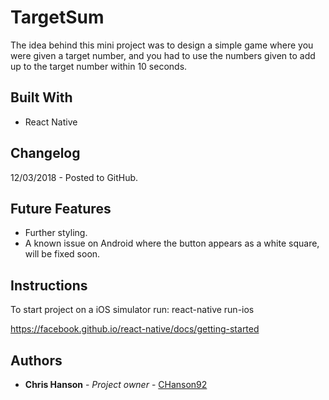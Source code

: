 # TargetSum

The idea behind this mini project was to design a simple game where you were given a target number, and you had to use the numbers given to add up to the target number within 10 seconds.

## Built With

* React Native

## Changelog

12/03/2018 - Posted to GitHub.

## Future Features

* Further styling.
* A known issue on Android where the button appears as a white square, will be fixed soon.

## Instructions

To start project on a iOS simulator run: react-native run-ios

https://facebook.github.io/react-native/docs/getting-started

## Authors

* **Chris Hanson** - *Project owner* - [CHanson92](https://github.com/CHanson92)